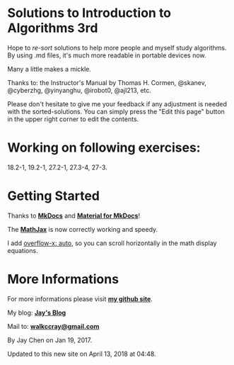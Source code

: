 # Solutions to Introduction to Algorithms 3rd

Hope to _re-sort_ solutions to help more people and myself study algorithms.
By using .md files, it's much more readable in portable devices now.

Many a little makes a mickle.

Thanks to: the Instructor's Manual by Thomas H. Cormen, @skanev, @cyberzhg, @yinyanghu, @irobot0, @ajl213, etc.

Please don't hesitate to give me your feedback if any adjustment is needed with the sorted-solutions. You can simply press the "Edit this page" button in the upper right corner to edit the contents.

# Working on following exercises:

18.2-1, 19.2-1, 27.2-1, 27.3-4, 27-3.

# Getting Started

Thanks to [**MkDocs**](http://www.mkdocs.org/) and [**Material for MkDocs**](https://squidfunk.github.io/mkdocs-material/)! 

The [**MathJax**](https://www.mathjax.org/) is now correctly working and speedy.

I add [overflow-x: auto](https://www.w3schools.com/cssref/css3_pr_overflow-x.asp), so you can scroll horizontally in the math display equations.

# More Informations

For more informations please visit [**my github site**](https://github.com/walkccc).

My blog: [**Jay's Blog**](https://walkccc.github.io)

Mail to: [**walkccray@gmail.com**](mailto:walkccray@gmail.com)

By Jay Chen on Jan 19, 2017.

Updated to this new site on April 13, 2018 at 04:48.
